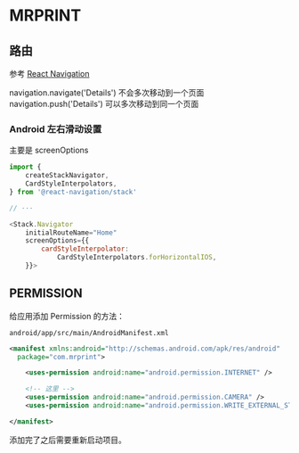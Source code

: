 # MRPRINT

## 路由

参考 [React Navigation](https://reactnavigation.org/)

navigation.navigate('Details') 不会多次移动到一个页面
navigation.push('Details') 可以多次移动到同一个页面

### Android 左右滑动设置

主要是 screenOptions

```javascript
import {
    createStackNavigator,
    CardStyleInterpolators,
} from '@react-navigation/stack'

// ···

<Stack.Navigator
    initialRouteName="Home"
    screenOptions={{
        cardStyleInterpolator:
            CardStyleInterpolators.forHorizontalIOS,
    }}>
```

## PERMISSION

给应用添加 Permission 的方法：

`android/app/src/main/AndroidManifest.xml`

```xml
<manifest xmlns:android="http://schemas.android.com/apk/res/android"
  package="com.mrprint">

    <uses-permission android:name="android.permission.INTERNET" />

    <!-- 这里 -->
    <uses-permission android:name="android.permission.CAMERA" />
    <uses-permission android:name="android.permission.WRITE_EXTERNAL_STORAGE" />

</manifest>
```

添加完了之后需要重新启动项目。
